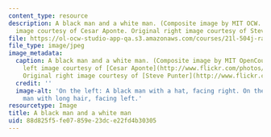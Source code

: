 ```yaml
---
content_type: resource
description: A black man and a white man. (Composite image by MIT OCW. Original left
  image courtesy of Cesar Aponte. Original right image courtesy of Steve Punter.)
file: https://ol-ocw-studio-app-qa.s3.amazonaws.com/courses/21l-504j-race-and-identity-in-american-literature-keepin-it-real-fake-spring-2007/88d825f5fe07859e23dce22fd4b30305_21l-504js07.jpg
file_type: image/jpeg
image_metadata:
  caption: A black man and a white man. (Composite image by MIT OpenCourseWare. Original
    left image courtesy of [Cesar Aponte](http://www.flickr.com/photos/73594239@N00/).
    Original right image courtesy of [Steve Punter](http://www.flickr.com/photos/spunter/).)
  credit: ''
  image-alt: 'On the left: A black man with a hat, facing right. On the right: A white
    man with long hair, facing left.'
resourcetype: Image
title: A black man and a white man
uid: 88d825f5-fe07-859e-23dc-e22fd4b30305
---
```


